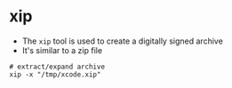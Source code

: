 # xip

- The `xip` tool is used to create a digitally signed archive
- It's similar to a zip file

```shell
# extract/expand archive
xip -x "/tmp/xcode.xip"
```
